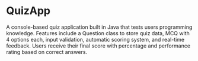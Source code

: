 # QuizApp
A console-based quiz application built in Java that tests users programming knowledge. Features include a Question class to store quiz data, MCQ with 4 options each, input validation, automatic scoring system, and real-time feedback. Users receive their final score with percentage and performance rating based on correct answers.
